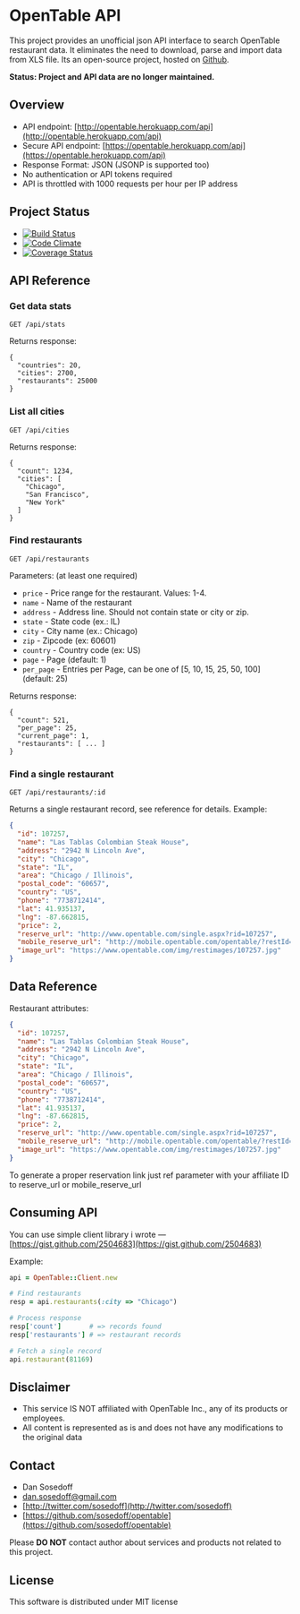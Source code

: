 # OpenTable API

This project provides an unofficial json API interface to search OpenTable
restaurant data. It eliminates the need to download, parse and import
data from XLS file. Its an open-source project, hosted on [Github](https://github.com/sosedoff/opentable).

**Status: Project and API data are no longer maintained.**

## Overview

- API endpoint: [http://opentable.herokuapp.com/api](http://opentable.herokuapp.com/api)
- Secure API endpoint: [https://opentable.herokuapp.com/api](https://opentable.herokuapp.com/api)
- Response Format: JSON (JSONP is supported too)
- No authentication or API tokens required
- API is throttled with 1000 requests per hour per IP address

## Project Status

- [![Build Status](http://img.shields.io/travis/sosedoff/opentable.svg?style=flat)](https://travis-ci.org/sosedoff/opentable)
- [![Code Climate](http://img.shields.io/codeclimate/github/sosedoff/opentable.svg?style=flat)](https://codeclimate.com/github/sosedoff/opentable)
- [![Coverage Status](https://img.shields.io/coveralls/sosedoff/opentable.svg?style=flat)](https://coveralls.io/r/sosedoff/opentable?branch=master)

## API Reference

### Get data stats

```
GET /api/stats
```

Returns response:

```
{
  "countries": 20,
  "cities": 2700,
  "restaurants": 25000
}
```

### List all cities

```
GET /api/cities
```

Returns response:

```
{
  "count": 1234,
  "cities": [
    "Chicago",
    "San Francisco",
    "New York"
  ]
}
```

### Find restaurants

```
GET /api/restaurants
```

Parameters: (at least one required)

- `price` - Price range for the restaurant. Values: 1-4.
- `name` - Name of the restaurant
- `address` - Address line. Should not contain state or city or zip.
- `state` - State code (ex.: IL)
- `city` - City name (ex.: Chicago)
- `zip` - Zipcode (ex: 60601)
- `country` - Country code (ex: US)
- `page` -  Page (default: 1) 
- `per_page` - Entries per Page, can be one of [5, 10, 15, 25, 50, 100] (default: 25)

Returns response:

```
{
  "count": 521,
  "per_page": 25,
  "current_page": 1,
  "restaurants": [ ... ]
}
```

### Find a single restaurant

```
GET /api/restaurants/:id
```

Returns a single restaurant record, see reference for details. Example:

```json
{
  "id": 107257,
  "name": "Las Tablas Colombian Steak House",
  "address": "2942 N Lincoln Ave",
  "city": "Chicago",
  "state": "IL",
  "area": "Chicago / Illinois",
  "postal_code": "60657",
  "country": "US",
  "phone": "7738712414",
  "lat": 41.935137,
  "lng": -87.662815,
  "price": 2,
  "reserve_url": "http://www.opentable.com/single.aspx?rid=107257",
  "mobile_reserve_url": "http://mobile.opentable.com/opentable/?restId=107257",
  "image_url": "https://www.opentable.com/img/restimages/107257.jpg"
}
```

## Data Reference

Restaurant attributes:

```json
{
  "id": 107257,
  "name": "Las Tablas Colombian Steak House",
  "address": "2942 N Lincoln Ave",
  "city": "Chicago",
  "state": "IL",
  "area": "Chicago / Illinois",
  "postal_code": "60657",
  "country": "US",
  "phone": "7738712414",
  "lat": 41.935137,
  "lng": -87.662815,
  "price": 2,
  "reserve_url": "http://www.opentable.com/single.aspx?rid=107257",
  "mobile_reserve_url": "http://mobile.opentable.com/opentable/?restId=107257",
  "image_url": "https://www.opentable.com/img/restimages/107257.jpg"
}
```

To generate a proper reservation link just ref parameter with your affiliate ID to reserve_url or mobile_reserve_url

## Consuming API

You can use simple client library i wrote — [https://gist.github.com/2504683](https://gist.github.com/2504683)

Example:

```ruby
api = OpenTable::Client.new

# Find restaurants
resp = api.restaurants(:city => "Chicago")

# Process response
resp['count']       # => records found
resp['restaurants'] # => restaurant records

# Fetch a single record
api.restaurant(81169)
```

## Disclaimer

- This service IS NOT affiliated with OpenTable Inc., any of its products or
employees. 
- All content is represented as is and does not have any modifications
to the original data

## Contact

- Dan Sosedoff
- [dan.sosedoff@gmail.com](mailto:dan.sosedoff@gmail.com)
- [http://twitter.com/sosedoff](http://twitter.com/sosedoff)
- [https://github.com/sosedoff/opentable](https://github.com/sosedoff/opentable)

Please **DO NOT** contact author about services and products not related to this project.

## License

This software is distributed under MIT license
